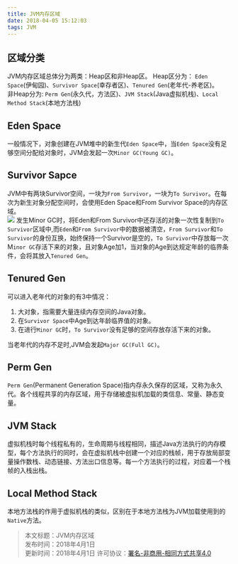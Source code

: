 ```yaml
---
title: JVM内存区域
date: 2018-04-05 15:12:03
tags: JVM
---
```


## 区域分类

JVM内存区域总体分为两类：Heap区和非Heap区。
Heap区分为： `Eden Space`(伊甸园)、`Survivor Space`(幸存者区)、`Tenured Gen`(老年代-养老区)。  
非Heap分为: `Perm Gen`(永久代，方法区)、`JVM Stack`(Java虚拟机栈)、`Local Method Stack`(本地方法栈)

## Eden Space
一般情况下，对象创建在JVM堆中的新生代`Eden Space`中，当`Eden Space`没有足够空间分配给对象时，JVM会发起一次`Minor GC(Young GC)`。

## Survivor Sapce
JVM中有两块Survivor空间，一块为`From Survivor`，一块为`To Survivor`。在每次为新生对象分配空间时，会使用Eden Space和From Survivor Space的内存区域。  
![](https://i.imgur.com/hz1v3BE.jpg)
发生Minor GC时，将Eden和From Survivor中还存活的对象一次性复制到`To Survivor`区域中,而`Eden`和`From Survivor`中的数据被清空，`From Survivor`和`To Survivor`的身份互换，始终保持一个Survivor是空的，`To Survivor`中存放每一次M`inor GC`存活下来的对象，且对象Age加1，当对象的Age到达规定年龄的临界条件，会将其放入`Tenured Gen`。 

## Tenured Gen

可以进入老年代的对象的有3中情况：
1. 大对象，指需要大量连续内存空间的Java对象。
2. 在`Survivor Space`中Age到达年龄临界值的对象。
3. 在进行`Minor GC`时，`To Survivor`没有足够的空间存放存活下来的对象。

当老年代的内存不足时,JVM会发起`Major GC(Full GC)`。

## Perm Gen
`Perm Gen`(Permanent Generation Space)指内存永久保存的区域，又称为永久代。各个线程共享的内存区域，用于存储被虚拟机加载的类信息、常量、静态变量。

## JVM Stack

虚拟机栈时每个线程私有的，生命周期与线程相同，描述Java方法执行的内存模型，每个方法执行的同时，会在虚拟机栈中创建一个对应的栈帧，用于存放局部变量操作数栈、动态链接、方法出口信息等。每一个方法执行的过程，对应着一个栈帧的入栈出栈。

## Local Method Stack

本地方法栈的作用于虚拟机栈的类似，区别在于本地方法栈为JVM加载使用到的`Native`方法。

> 本文标题：JVM内存区域  
> 发布时间：2018年4月1日  
> 更新时间：2018年4月1日
> 许可协议：[署名-非商用-相同方式共享4.0](https://creativecommons.org/licenses/by-nc-sa/4.0/)